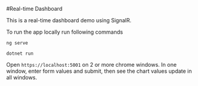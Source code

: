 ﻿#Real-time Dashboard

This is a real-time dashboard demo using SignalR.

To run the app locally run following commands

`ng serve`

`dotnet run`

Open `https://localhost:5001` on 2 or more chrome windows. In one window, enter form values and submit, then see the chart values update in all windows.
